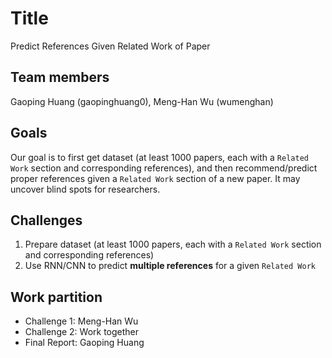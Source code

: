 # Title
Predict References Given Related Work of Paper

## Team members
Gaoping Huang (gaopinghuang0), Meng-Han Wu (wumenghan)

## Goals
Our goal is to first get dataset (at least 1000 papers, each with a `Related Work` section and corresponding references), and then recommend/predict proper references given a `Related Work` section of a new paper. It may uncover blind spots for researchers.

## Challenges
1. Prepare dataset (at least 1000 papers, each with a `Related Work` section and corresponding references)
2. Use RNN/CNN to predict **multiple references** for a given `Related Work`

## Work partition
* Challenge 1: Meng-Han Wu
* Challenge 2: Work together
* Final Report: Gaoping Huang
